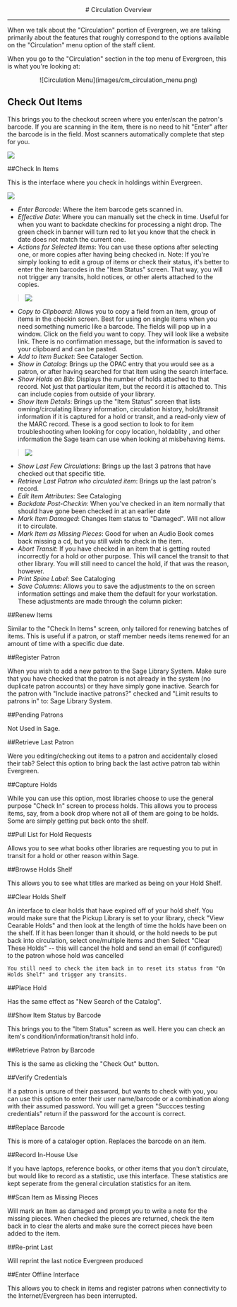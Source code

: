 <center>
# Circulation Overview
</center>
<hr size=2>

When we talk about the "Circulation" portion of Evergreen, we are talking primarily about the features that roughly correspond to the options available on the "Circulation" menu option of the staff client.

When you go to the "Circulation" section in the top menu of Evergreen, this is what you're looking at:

<center>![Circulation Menu](images/cm_circulation_menu.png)</center>

## Check Out Items

This brings you to the checkout screen where you enter/scan the patron's barcode. If you are scanning in the item, there is no need to hit "Enter" after the barcode is in the field. Most scanners automatically complete that step for you.

![](images/cm_checking_out_items.png)

##Check In Items

This is the interface where you check in holdings within Evergreen.

![](images/cm_checkinscreen.png)

* *Enter Barcode*: Where the item barcode gets scanned in.
* *Effective Date*: Where you can manually set the check in time. Useful for when you want to backdate checkins for processing a night drop. The green check in banner will turn red to let you know that the check in date does not match the current one.
* *Actions for Selected Items*: You can use these options after selecting one, or more copies after having being checked in. Note: If you're simply looking to edit a group of items or check their status, it's better to enter the item barcodes in the "Item Status" screen. That way, you will not trigger any transits, hold notices, or other alerts attached to the copies.

> ![](images/cm_actionsforselcted.png)

- *Copy to Clipboard*: Allows you to copy a field from an item, group of items in the checkin screen. Best for using on single items when you need something numeric like a barcode. The fields will pop up in a window. Click on the field you want to copy. They will look like a website link. There is no confirmation message, but the information is saved to your clipboard and can be pasted.
- *Add to Item Bucket*: See Cataloger Section.
- *Show in Catalog*: Brings up the OPAC entry that you would see as a patron, or after having searched for that item using the search interface.
- *Show Holds on Bib*: Displays the number of holds attached to that record. Not just that particular item, but the record it is attached to. This can include copies from outside of your library.
- *Show Item Details*: Brings up the "Item Status" screen that lists owning/circulating library information, circulation history, hold/transit information if it is captured for a hold or transit, and a read-only view of the MARC record. These is a good section to look to for item troubleshooting when looking for copy location, holdablity , and other information the Sage team can use when looking at misbehaving items.

> ![](images/cm_itemstatus.png)

- *Show Last Few Circulations*: Brings up the last 3 patrons that have checked out that specific title.
- *Retrieve Last Patron who circulated item*: Brings up the last patron's record.
- *Edit Item Attributes*: See Cataloging
- *Backdate Post-Checkin*: When you've checked in an item normally that should have gone been checked in at an earlier date
- *Mark Item Damaged*: Changes Item status to "Damaged". Will not allow it to circulate.
- *Mark Item as Missing Pieces*: Good for when an Audio Book comes back missing a cd, but you still wish to check in the item.
- *Abort Transit*: If you have checked in an item that is getting routed incorrectly for a hold or other purpose. This will cancel the transit to that other library. You will still need to cancel the hold, if that was the reason, however.
- *Print Spine Label*: See Cataloging
- *Save Columns*: Allows you to save the adjustments to the on screen information settings and make them the default for your workstation. These adjustments are made through the column picker:

##Renew Items

Similar to the "Check In Items" screen, only tailored for renewing batches of items. This is useful if a patron, or staff member needs items renewed for an amount of time with a specific due date.

##Register Patron

When you wish to add a new patron to the Sage Library System. Make sure that you have checked that the patron is not already in the system (no duplicate patron accounts) or they have simply gone inactive. Search for the patron with "Include inactive patrons?" checked and "Limit results to patrons in" to: Sage Library System.

##Pending Patrons

Not Used in Sage.

##Retrieve Last Patron


Were you editing/checking out items to a patron and accidentally closed their tab? Select this option to bring back the last active patron tab within Evergreen.

##Capture Holds

While you can use this option, most libraries choose to use the general purpose "Check In" screen to process holds. This allows you to process items, say, from a book drop where not all of them are going to be holds. Some are simply getting put back onto the shelf.

##Pull List for Hold Requests

Allows you to see what books other libraries are requesting you to put in transit for a hold or other reason within Sage.

##Browse Holds Shelf

This allows you to see what titles are marked as being on your Hold Shelf.

##Clear Holds Shelf

An interface to clear holds that have expired off of your hold shelf. You would make sure that the Pickup Library is set to your library, check "View Cearable Holds" and then look at the length of time the holds have been on the shelf. If it has been longer than it should, or the hold needs to be put back into circulation, select one/multiple items and then Select "Clear These Holds" -- this will cancel the hold and send an email (if configured) to the patron whose hold was cancelled

`You still need to check the item back in to reset its status from "On Holds Shelf" and trigger any transits.`

##Place Hold

Has the same effect as "New Search of the Catalog".

##Show Item Status by Barcode

This brings you to the "Item Status" screen as well. Here you can check an item's condition/information/transit hold info.

##Retrieve Patron by Barcode

This is the same as clicking the "Check Out" button.

##Verify Credentials

If a patron is unsure of their password, but wants to check with you, you can use this option to enter their user name/barcode or a combination along with their assumed password. You will get a green "Succces testing credentials" return if the password for the account is correct.

##Replace Barcode

This is more of a cataloger option. Replaces the barcode on an item.

##Record In-House Use

If you have laptops, reference books, or other items that you don't circulate, but would like to record as a statistic, use this interface. These statistics are kept seperate from the general circulation statistics for an item.

##Scan Item as Missing Pieces

Will mark an Item as damaged and prompt you to write a note for the missing pieces. When checked the pieces are returned, check the item back in to clear the alerts and make sure the correct pieces have been added to the item.

##Re-print Last

Will reprint the last notice Evergreen produced

##Enter Offline Interface

This allows you to check in items and register patrons when connectivity to the Internet/Evergreen has been interrupted.